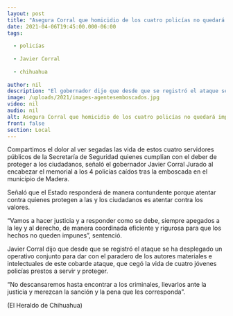 ```yaml
---
layout: post
title: "Asegura Corral que homicidio de los cuatro policías no quedará impune"
date: 2021-04-06T19:45:00.000-06:00
tags:
  
  - policías
  
  - Javier Corral
  
  - chihuahua
  
author: nil
description: "El gobernador dijo que desde que se registró el ataque se ha desplegado un operativo conjunto para dar con el paradero de los responsables de la agresión"
image: /uploads/2021/images-agentesemboscados.jpg
video: nil
audio: nil
alt: Asegura Corral que homicidio de los cuatro policías no quedará impune
front: false
section: Local
---
```


Compartimos el dolor al ver segadas las vida de estos cuatro servidores públicos de la Secretaría de Seguridad quienes cumplían con el deber de proteger a los ciudadanos, señaló el gobernador Javier Corral Jurado al encabezar el memorial a los 4 policías caídos tras la emboscada en el municipio de Madera.

Señaló que el Estado responderá de manera contundente porque atentar contra quienes protegen a las y los ciudadanos es atentar contra los valores.

“Vamos a hacer justicia y a responder como se debe, siempre apegados a la ley y al derecho, de manera coordinada eficiente y rigurosa para que los hechos no queden impunes”, sentenció.

Javier Corral dijo que desde que se registró el ataque se ha desplegado un operativo conjunto para dar con el paradero de los autores materiales e intelectuales de este cobarde ataque, que cegó la vida de cuatro jóvenes policías prestos a servir y proteger.

“No descansaremos hasta encontrar a los criminales, llevarlos ante la justicia y merezcan la sanción y la pena que les corresponda”.

(El Heraldo de Chihuahua)